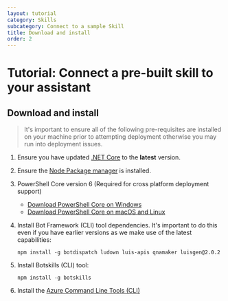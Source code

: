 ```yaml
---
layout: tutorial
category: Skills
subcategory: Connect to a sample Skill
title: Download and install
order: 2
---
```


# Tutorial: Connect a pre-built skill to your assistant

## Download and install

> It's important to ensure all of the following pre-requisites are installed on your machine prior to attempting deployment otherwise you may run into deployment issues.

1. Ensure you have updated [.NET Core](https://www.microsoft.com/net/download) to the **latest** version.  
2. Ensure the [Node Package manager](https://nodejs.org/en/) is installed.
3. PowerShell Core version 6 (Required for cross platform deployment support)
   * [Download PowerShell Core on Windows](https://aka.ms/getps6-windows)
   * [Download PowerShell Core on macOS and Linux](https://aka.ms/getps6-linux)
4. Install  Bot Framework (CLI) tool dependencies. It's important to do this even if you have earlier versions as we make use of the latest capabilities:

   ```
   npm install -g botdispatch ludown luis-apis qnamaker luisgen@2.0.2
   ```

5. Install Botskills (CLI) tool:
   
   ```
   npm install -g botskills
   ```

6. Install the [Azure Command Line Tools (CLI)](https://docs.microsoft.com/en-us/cli/azure/install-azure-cli-windows?view=azure-cli-latest)